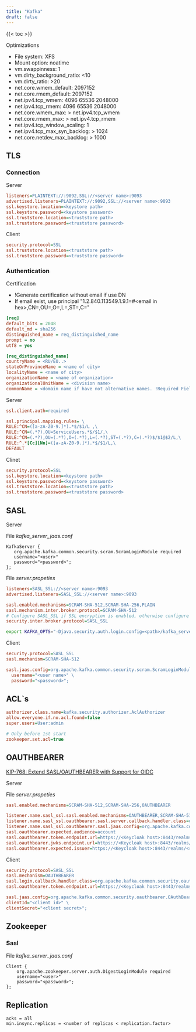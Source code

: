 ```yaml
---
title: "Kafka"
draft: false
---
```


{{< toc >}}

Optimizations

* File system: XFS
* Mount option: noatime
* vm.swappinness: 1
* vm.dirty_background_ratio: <10
* vm.dirty_ratio: >20
* net.core.wmem_default: 2097152
* net.core.rmem_default: 2097152
* net.ipv4.tcp_wmem: 4096 65536 2048000
* net.ipv4.tcp_rmem: 4096 65536 2048000
* net.core.wmem_max: > net.ipv4.tcp_wmem
* net.core.rmem_max: > net.ipv4.tcp_rmem
* net.ipv4.tcp_window_scaling: 1
* net.ipv4.tcp_max_syn_backlog: > 1024
* net.core.netdev_max_backlog: > 1000

## TLS

### Connection

Server

```ini
listeners=PLAINTEXT://:9092,SSL://<server name>:9093
advertised.listeners=PLAINTEXT://:9092,SSL://<server name>:9093
ssl.keystore.location=<keystore path>
ssl.keystore.password=<keystore password>
ssl.truststore.location=<truststore path>
ssl.truststore.password=<truststore password>
```

Client

```ini
security.protocol=SSL
ssl.truststore.location=<truststore path>
ssl.truststore.password=<truststore password>
```

### Authentication

Certification

* !Generate certification without email if use DN
* If email exist, use principal "1.2.840.113549.1.9.1=#\<email in hex\>,CN=,OU=,O=,L=,ST=,C="

```ini
[req]
default_bits = 2048
default_md = sha256
distinguished_name = req_distinguished_name
prompt = no
utf8 = yes

[req_distinguished_name]
countryName = <RU/EU..>
stateOrProvinceName = <name of city>
localityName = <name of city>
organizationName = <name of organization>
organizationalUnitName = <division name>
commonName = <domain name if have not alternative names. !Required Field!>
```

Server

```ini
ssl.client.auth=required

ssl.principal.mapping.rules= \
RULE:^CN=([a-zA-Z0-9.]*).*$/$1/L ,\
RULE:^CN=(.*?),OU=ServiceUsers.*$/$1/,\
RULE:^CN=(.*?),OU=(.*?),O=(.*?),L=(.*?),ST=(.*?),C=(.*?)$/$1@$2/L,\
RULE:^.*[Cc][Nn]=([a-zA-Z0-9.]*).*$/$1/L,\
DEFAULT
```

Clinet

```ini
security.protocol=SSL
ssl.keystore.location=<keystore path>
ssl.keystore.password=<keystore password>
ssl.truststore.location=<truststore path>
ssl.truststore.password=<truststore password>
```

## SASL

Server

File _kafka_server_jaas.conf_

```text
KafkaServer {
   org.apache.kafka.common.security.scram.ScramLoginModule required
   username="<user>"
   password="<password>";
};
```

File _server.propeties_

```ini
listeners=SASL_SSL://<server name>:9093
advertised.listeners=SASL_SSL://<server name>:9093

sasl.enabled.mechanisms=SCRAM-SHA-512,SCRAM-SHA-256,PLAIN
sasl.mechanism.inter.broker.protocol=SCRAM-SHA-512
# Configure SASL_SSL if SSL encryption is enabled, otherwise configure SASL_PLAINTEXT
security.inter.broker.protocol=SASL_SSL
```

```bash
export KAFKA_OPTS="-Djava.security.auth.login.config=<path>/kafka_server_jaas.conf"
```

Client

```ini
security.protocol=SASL_SSL
sasl.mechanism=SCRAM-SHA-512

sasl.jaas.config=org.apache.kafka.common.security.scram.ScramLoginModule required \
  username="<user name>" \
  password="<password>";
```

## ACL`s

```ini
authorizer.class.name=kafka.security.authorizer.AclAuthorizer
allow.everyone.if.no.acl.found=false
super.users=User:admin

# Only before 1st start
zookeeper.set.acl=true
```

## OAUTHBEARER

[KIP-768: Extend SASL/OAUTHBEARER with Support for OIDC](https://cwiki.apache.org/confluence/pages/viewpage.action?pageId=186877575)

Server

File _server.propeties_

```ini
sasl.enabled.mechanisms=SCRAM-SHA-512,SCRAM-SHA-256,OAUTHBEARER

listener.name.sasl_ssl.sasl.enabled.mechanisms=OAUTHBEARER,SCRAM-SHA-512,SCRAM-SHA-256
listener.name.sasl_ssl.oauthbearer.sasl.server.callback.handler.class=org.apache.kafka.common.security.oauthbearer.secured.OAuthBearerValidatorCallbackHandler
listener.name.sasl_ssl.oauthbearer.sasl.jaas.config=org.apache.kafka.common.security.oauthbearer.OAuthBearerLoginModule required;
sasl.oauthbearer.expected.audience=account
sasl.oauthbearer.token.endpoint.url=https://<Keycloak host>:8443/realms/<realm name>/protocol/openid-connect/token
sasl.oauthbearer.jwks.endpoint.url=https://<Keycloak host>:8443/realms/<realm name>/protocol/openid-connect/certs
sasl.oauthbearer.expected.issuer=https://<Keycloak host>:8443/realms/<realm name>
```

Client

```ini
security.protocol=SASL_SSL
sasl.mechanism=OAUTHBEARER
sasl.login.callback.handler.class=org.apache.kafka.common.security.oauthbearer.secured.OAuthBearerLoginCallbackHandler
sasl.oauthbearer.token.endpoint.url=https://<Keycloak host>:8443/realms/<realm name>/protocol/openid-connect/token

sasl.jaas.config=org.apache.kafka.common.security.oauthbearer.OAuthBearerLoginModule required \
clientId="<client id>" \
clientSecret="<client secret>";
```

## Zookeeper

### Sasl

File _kafka_server_jaas.conf_

```text
Client {
    org.apache.zookeeper.server.auth.DigestLoginModule required
    username="<user>"
    password="<password>";
};
```

## Replication

```properties
acks = all
min.insync.replicas = <number of replicas < replication.factor>
```
